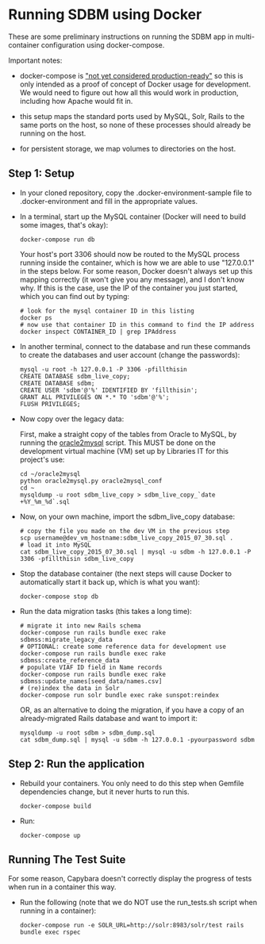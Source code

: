 
Running SDBM using Docker
=========================

These are some preliminary instructions on running the SDBM app in
multi-container configuration using docker-compose.

Important notes:

- docker-compose is
  ["not yet considered production-ready"](https://docs.docker.com/compose/production/)
  so this is only intended as a proof of concept of Docker usage for
  development.  We would need to figure out how all this would work in
  production, including how Apache would fit in.

- this setup maps the standard ports used by MySQL, Solr, Rails to the
  same ports on the host, so none of these processes should already be
  running on the host.

- for persistent storage, we map volumes to directories on the host.

Step 1: Setup
-------------

* In your cloned repository, copy the .docker-environment-sample file
  to .docker-environment and fill in the appropriate values.

* In a terminal, start up the MySQL container (Docker will need to
  build some images, that's okay):

  ```
  docker-compose run db
  ```

  Your host's port 3306 should now be routed to the MySQL process
  running inside the container, which is how we are able to use
  "127.0.0.1" in the steps below. For some reason, Docker doesn't
  always set up this mapping correctly (it won't give you any
  message), and I don't know why. If this is the case, use the IP of
  the container you just started, which you can find out by typing:

  ```
  # look for the mysql container ID in this listing
  docker ps
  # now use that container ID in this command to find the IP address
  docker inspect CONTAINER_ID | grep IPAddress
  ```

* In another terminal, connect to the database and run these commands
  to create the databases and user account (change the passwords):

  ```
  mysql -u root -h 127.0.0.1 -P 3306 -pfillthisin
  CREATE DATABASE sdbm_live_copy;
  CREATE DATABASE sdbm;
  CREATE USER 'sdbm'@'%' IDENTIFIED BY 'fillthisin';
  GRANT ALL PRIVILEGES ON *.* TO 'sdbm'@'%';
  FLUSH PRIVILEGES;
  ```

* Now copy over the legacy data:

  First, make a straight copy of the tables from Oracle to MySQL, by
  running the
  [oracle2mysql](https://github.com/codeforkjeff/oracle2mysql) script.
  This MUST be done on the development virtual machine (VM) set up by
  Libraries IT for this project's use:

  ```
  cd ~/oracle2mysql
  python oracle2mysql.py oracle2mysql_conf
  cd ~
  mysqldump -u root sdbm_live_copy > sdbm_live_copy_`date +%Y_%m_%d`.sql
  ```

* Now, on your own machine, import the sdbm_live_copy database:

  ```
  # copy the file you made on the dev VM in the previous step
  scp username@dev_vm_hostname:sdbm_live_copy_2015_07_30.sql .
  # load it into MySQL
  cat sdbm_live_copy_2015_07_30.sql | mysql -u sdbm -h 127.0.0.1 -P 3306 -pfillthisin sdbm_live_copy
  ```

* Stop the database container (the next steps will cause Docker to
  automatically start it back up, which is what you want):

  ```
  docker-compose stop db
  ```

* Run the data migration tasks (this takes a long time):

  ```
  # migrate it into new Rails schema
  docker-compose run rails bundle exec rake sdbmss:migrate_legacy_data
  # OPTIONAL: create some reference data for development use
  docker-compose run rails bundle exec rake sdbmss:create_reference_data
  # populate VIAF ID field in Name records
  docker-compose run rails bundle exec rake sdbmss:update_names[seed_data/names.csv]
  # (re)index the data in Solr
  docker-compose run solr bundle exec rake sunspot:reindex
  ```

  OR, as an alternative to doing the migration, if you have a copy of
  an already-migrated Rails database and want to import it:

  ```
  mysqldump -u root sdbm > sdbm_dump.sql
  cat sdbm_dump.sql | mysql -u sdbm -h 127.0.0.1 -pyourpassword sdbm
  ```

Step 2: Run the application
---------------------------

* Rebuild your containers. You only need to do this step when Gemfile
  dependencies change, but it never hurts to run this.

  ```
  docker-compose build
  ```

* Run:

  ```
  docker-compose up
  ```


Running The Test Suite
----------------------

For some reason, Capybara doesn't correctly display the progress of
tests when run in a container this way.

* Run the following (note that we do NOT use the run_tests.sh script when running in a container):

  ```
  docker-compose run -e SOLR_URL=http://solr:8983/solr/test rails bundle exec rspec
  ```

